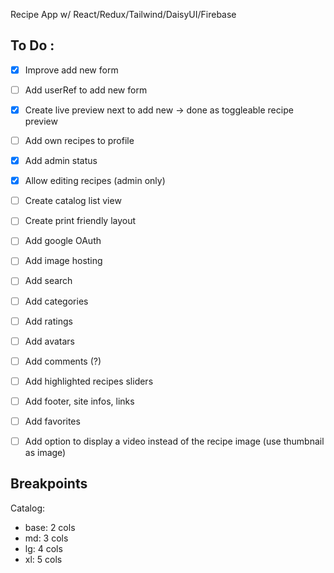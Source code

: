Recipe App w/ React/Redux/Tailwind/DaisyUI/Firebase


## To Do :
- [x] Improve add new form
- [ ] Add userRef to add new form
- [x] Create live preview next to add new -> done as toggleable recipe preview
- [ ] Add own recipes to profile
- [x] Add admin status
- [x] Allow editing recipes (admin only)
- [ ] Create catalog list view
- [ ] Create print friendly layout
- [ ] Add google OAuth
- [ ] Add image hosting
- [ ] Add search
- [ ] Add categories
- [ ] Add ratings
- [ ] Add avatars
- [ ] Add comments (?)
- [ ] Add highlighted recipes sliders
- [ ] Add footer, site infos, links
- [ ] Add favorites
- [ ] Add option to display a video instead of the recipe image (use thumbnail as image)


## Breakpoints

Catalog:
- base: 2 cols
- md: 3 cols
- lg: 4 cols
- xl: 5 cols